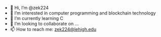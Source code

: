 - 👋 Hi, I’m @zek224
- 👀 I’m interested in computer programming and blockchain technology
- 🌱 I’m currently learning C
- 💞️ I’m looking to collaborate on ...
- 📫 How to reach me: zek224@lehigh.edu

<!---
zek224/zek224 is a ✨ special ✨ repository because its `README.md` (this file) appears on your GitHub profile.
You can click the Preview link to take a look at your changes.
--->
